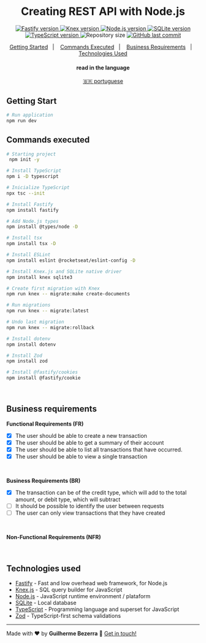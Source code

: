 <h1 align="center">
    <br>
    Creating REST API with Node.js
</h1>

<p align="center">
  <a href="https://fastify.io">
    <img alt="Fastify version" src="https://img.shields.io/badge/fastify-v4.25.2-43853D?style=flat&logo=fastify&logoColor=white&labelColor=20232A&color=5a5a5a">
  </a>

  <a href="https://knexjs.org">
    <img alt="Knex version" src="https://img.shields.io/badge/knex-v3.1.0-43853D?style=flat&logo=knex.js&logoColor=white&labelColor=e16426&color=5a5a5a">
  </a>

  <a href="https://nodejs.org">
    <img alt="Node.js version" src="https://img.shields.io/badge/node.js-v20.11.0-43853D?style=flat&logo=node.js&logoColor=white&labelColor=43853D&color=5a5a5a">
  </a>

  <a href="https://www.sqlite.org/index.html">
    <img alt="SQLite version" src="https://img.shields.io/badge/sqlite-v5.1.7-43853D?style=flat&logo=sqlite&logoColor=white&labelColor=007acc&color=5a5a5a">
  </a>

  <a href="https://www.typescriptlang.org">
    <img alt="TypeScript version" src="https://img.shields.io/badge/typescript-v5.3.3-43853D?style=flat&logo=typescript&logoColor=white&labelColor=007acc&color=5a5a5a">
  </a>

  <img alt="Repository size" src="https://img.shields.io/github/repo-size/gbdsantos/ignite.svg">

  <a href="https://github.com/gbdsantos/ignite/commits/master">
    <img alt="GitHub last commit" src="https://img.shields.io/github/last-commit/gbdsantos/ignite.svg">
  </a>
</p>

<p align="center">
    <a href="#start" alt="Getting Started">Getting Started</a>&nbsp;&nbsp;&nbsp;|&nbsp;&nbsp;&nbsp;
    <a href="#commands" alt="Commands executed">Commands Executed</a>&nbsp;&nbsp;&nbsp;|&nbsp;&nbsp;&nbsp;
    <a href="#business" alt="Business requirements">Business Requirements</a>&nbsp;&nbsp;&nbsp;|&nbsp;&nbsp;&nbsp;
    <a href="#technologies" alt="Technologies used">Technologies Used</a>
</p>


<div align="center">
  <h4 align="center">read in the language</h4>
  <a href="https://github.com/gbdsantos/ignite/tree/master/nodejs/02-creating-rest-api-with-nodejs/README.pt-br.md" hreflang="pt-br" alt="pt-br">🇧🇷 portuguese
  </a>
</div>

## Getting Start <a name = "start"></a>

```bash
# Run application
npm run dev
```

## Commands executed <a name = "commands"></a>

```bash
# Starting project
 npm init -y

# Install TypeScript
npm i -D typescript

# Inicialize TypeScript
npx tsc --init

# Install Fastify
npm install fastify

# Add Node.js types
npm install @types/node -D

# Install tsx
npm install tsx -D

# Install ESLint
npm install eslint @rocketseat/eslint-config -D

# Install Knex.js and SQLite native driver
npm install knex sqlite3

# Create first migration with Knex
npm run knex -- migrate:make create-documents

# Run migrations
npm run knex -- migrate:latest

# Undo last migration
npm run knex -- migrate:rollback

# Install dotenv
npm install dotenv

# Install Zod
npm install zod

# Install @fastify/cookies
npm install @fastify/cookie
```

<br>

## Business requirements <a name="business"></a>

**Functional Requirements (FR)**

- [x] The user should be able to create a new transaction
- [x] The user should be able to get a summary of their account
- [x] The user should be able to list all transactions that have occurred.
- [x] The user should be able to view a single transaction

<br>

**Business Requirements (BR)**

- [x] The transaction can be of the credit type, which will add to the total amount, or debit type, which will subtract
- [ ] It should be possible to identify the user between requests
- [ ] The user can only view transactions that they have created

<br>

**Non-Functional Requirements (NFR)**

<br>

## Technologies used <a name="technologies"></a>

- [Fastify](https://fastify.io "Fastify - Fast and low overhead web framework, for Node.js") - Fast and low overhead web framework, for Node.js
- [Knex.js](https://knexjs.org "Knex.js - SQL query builder for JavaScript") - SQL query builder for JavaScript
- [Node.js](https://nodejs.org "Node.js") - JavaScript runtime environment / plataform
- [SQLite](https://www.sqlite.org/index.html "SQLite") - Local database
- [TypeScript](https://www.typescriptlang.org "TypeScript") - Programming language and superset for JavaScript
- [Zod](https://zod.dev "Zod") - TypeScript-first schema validations

---

Made with ♥ by **Guilherme Bezerra** 👋 [Get in touch!](https://www.linkedin.com/in/gbdsantos)
